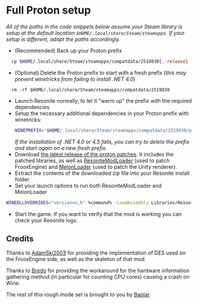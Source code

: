 # Full Proton setup

_All of the paths in the code snippets below assume your Steam library is setup at the default location `$HOME/.local/share/Steam/steamapps`. If your setup is different, adapt the paths accordingly._

- (Recommended) Back up your Proton prefix
```sh
  cp $HOME/.local/share/Steam/steamapps/compatdata/2519830{,-release}
```
- (Optional) Delete the Proton prefix to start with a fresh prefix
  (_this may prevent winetricks from failing to install .NET 4.0_)
```
  rm -rf $HOME/.local/share/Steam/steamapps/compatdata/2519830
```
- Launch Resonite normally, to let it "warm up" the prefix with the required dependencies
- Setup the necessary additional dependencies in your Proton prefix with winetricks:
  ```sh
  WINEPREFIX="$HOME/.local/share/Steam/steamapps/compatdata/2519830/pfx" winetricks dxvk winhttp vcrun2022 dotnet48 dotnetdesktop9
  ```
  _If the installation of .NET 4.0 or 4.5 fails, you can try to delete the prefix and start again on a new fresh prefix._
- Download [the latest release of the proton patches](https://github.com/Baplar/ResoniteLinuxSplitteningPatches/releases/download/v0.1.7/FullProtonPatches.zip).
  It includes the patched libraries, as well as [ResoniteModLoader](https://github.com/resonite-modding-group/ResoniteModLoader/releases) (used to patch FrooxEngine) and [MelonLoader](https://melonwiki.xyz/) (used to patch the Unity renderer).
- Extract the contents of the downloaded zip file into your Resonite install folder.
- Set your launch options to run both ResoniteModLoader and MelonLoader
```sh
WINEDLLOVERRIDES="version=n,b" %command% -LoadAssembly Libraries/ResoniteModLoader.dll -DataPath "$HOME/Resonite/Prerelease/Data" -CachePath "$HOME/Resonite/Prerelease/Cache" > "Logs/$(hostname) - linux-dotnet - $(date +"%F %H_%M_%S").log" 2>&1
```
- Start the game. If you want to verify that the mod is working you can check your Resonite logs.

## Credits

Thanks to [AdamSki2003](https://git.adamski2003.lol/adam/ResoniteDESFix)
for providing the implementation of DES used on the FrooxEngine side,
as well as the skeleton of that mod.

Thanks to [Bredo](https://github.com/bredo228/Hardware.Info)
for providing the workaround for the hardware information gathering method
(in particular for counting CPU cores) causing a crash on Wine.

The rest of this rough mode set is brought to you by [Baplar](https://github.com/baplar).
